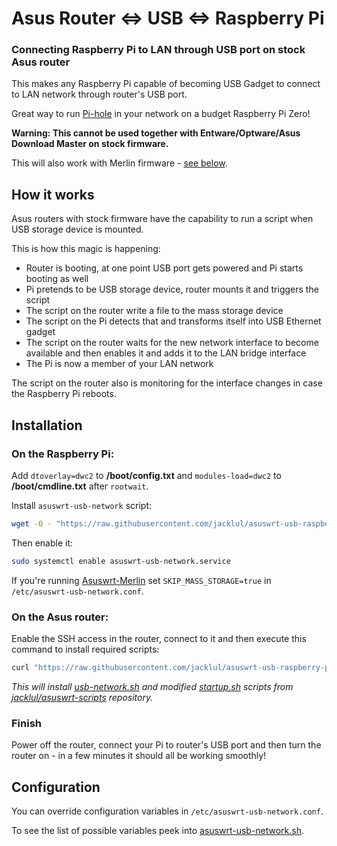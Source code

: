# Asus Router <=> USB <=> Raspberry Pi
### Connecting Raspberry Pi to LAN through USB port on stock Asus router

This makes any Raspberry Pi capable of becoming USB Gadget to connect to LAN network through router's USB port.

Great way to run [Pi-hole](https://pi-hole.net) in your network on a budget Raspberry Pi Zero!

**Warning: This cannot be used together with Entware/Optware/Asus Download Master on stock firmware.**

This will also work with Merlin firmware - [see below](#Asuswrt-Merlin).

## How it works

Asus routers with stock firmware have the capability to run a script when USB storage device is mounted.

This is how this magic is happening:

- Router is booting, at one point USB port gets powered and Pi starts booting as well
- Pi pretends to be USB storage device, router mounts it and triggers the script
- The script on the router write a file to the mass storage device
- The script on the Pi detects that and transforms itself into USB Ethernet gadget
- The script on the router waits for the new network interface to become available and then enables it and adds it to the LAN bridge interface
- The Pi is now a member of your LAN network

The script on the router also is monitoring for the interface changes in case the Raspberry Pi reboots.

## Installation

### **On the Raspberry Pi:**

Add `dtoverlay=dwc2` to **/boot/config.txt** and `modules-load=dwc2` to **/boot/cmdline.txt** after `rootwait`.

Install `asuswrt-usb-network` script:

```bash
wget -O - "https://raw.githubusercontent.com/jacklul/asuswrt-usb-raspberry-pi/master/install_pi.sh" | sudo bash
```

Then enable it:
```bash
sudo systemctl enable asuswrt-usb-network.service
```

If you're running [Asuswrt-Merlin](https://www.asuswrt-merlin.net) set `SKIP_MASS_STORAGE=true` in `/etc/asuswrt-usb-network.conf`.

### **On the Asus router:**

Enable the SSH access in the router, connect to it and then execute this command to install required scripts:

```bash
curl "https://raw.githubusercontent.com/jacklul/asuswrt-usb-raspberry-pi/master/install_router.sh" | sh
```

_This will install [usb-network.sh](https://github.com/jacklul/asuswrt-scripts/blob/master/scripts/usb-network.sh) and modified [startup.sh](https://github.com/jacklul/asuswrt-scripts/blob/master/startup.sh) scripts from [jacklul/asuswrt-scripts](https://github.com/jacklul/asuswrt-scripts) repository._

### **Finish**

Power off the router, connect your Pi to router's USB port and then turn the router on - in a few minutes it should all be working smoothly!

## Configuration

You can override configuration variables in `/etc/asuswrt-usb-network.conf`.

To see the list of possible variables peek into [asuswrt-usb-network.sh](asuswrt-usb-network.sh).
